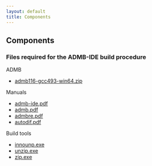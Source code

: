 ```yaml
---
layout: default
title: Components
---
```


## Components

### Files required for the ADMB-IDE build procedure

ADMB

- [admb116-gcc493-win64.zip](admb116-gcc493-win64.zip)

Manuals

- [admb-ide.pdf](admb-ide.pdf)
- [admb.pdf](admb.pdf)
- [admbre.pdf](admbre.pdf)
- [autodif.pdf](autodif.pdf)

Build tools

- [innounp.exe](innounp.exe)
- [unzip.exe](unzip.exe)
- [zip.exe](zip.exe)

